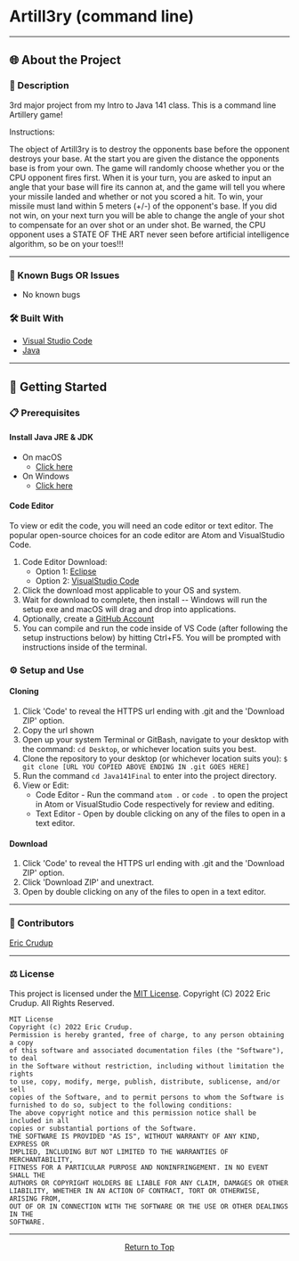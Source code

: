 # Artill3ry (command line)

---

## 🌐 About the Project

### 📖 Description

3rd major project from my Intro to Java 141 class. This is a command line Artillery game!

Instructions:

The object of Artill3ry is to destroy the opponents base before the opponent destroys your base. At the start you are given the distance the opponents base is from your own. The game will randomly choose whether you or the CPU opponent fires first. When it is your turn, you are asked to input an angle that your base will fire its cannon at, and the game will tell you where your missile landed and whether or not you scored a hit. To win, your missile must land within 5 meters (+/-) of the opponent's base. If you did not win, on your next turn you will be able to change the angle of your shot to compensate for an over shot or an under shot. Be warned, the CPU opponent uses a STATE OF THE ART never seen before artificial intelligence algorithm, so be on your toes!!!

---

### 🦠 Known Bugs OR Issues

- No known bugs 

### 🛠 Built With

- [Visual Studio Code](https://code.visualstudio.com/)
- [Java](https://en.wikipedia.org/wiki/Java_(programming_language))

---

## 🏁 Getting Started

### 📋 Prerequisites

#### Install Java JRE & JDK

- On macOS
  - [Click here](https://docs.oracle.com/javase/10/install/installation-jdk-and-jre-macos.htm#JSJIG-GUID-2FE451B0-9572-4E38-A1A5-568B77B146DE) 
- On Windows
  - [Click here](https://docs.oracle.com/javase/10/install/installation-jdk-and-jre-microsoft-windows-platforms.htm#JSJIG-GUID-A7E27B90-A28D-4237-9383-A58B416071CA) 

#### Code Editor

To view or edit the code, you will need an code editor or text editor. The popular open-source choices for an code editor are Atom and VisualStudio Code.

1. Code Editor Download:
   - Option 1: [Eclipse](https://www.eclipse.org/downloads/packages/)
   - Option 2: [VisualStudio Code](https://code.visualstudio.com/)
2. Click the download most applicable to your OS and system.
3. Wait for download to complete, then install -- Windows will run the setup exe and macOS will drag and drop into applications.
4. Optionally, create a [GitHub Account](https://github.com)
5. You can compile and run the code inside of VS Code (after following the setup instructions below) by hitting Ctrl+F5. You will be prompted with instructions inside of the terminal. 

### ⚙️ Setup and Use

#### Cloning

1. Click 'Code' to reveal the HTTPS url ending with .git and the 'Download ZIP' option.
2. Copy the url shown
2. Open up your system Terminal or GitBash, navigate to your desktop with the command: `cd Desktop`, or whichever location suits you best.
3. Clone the repository to your desktop (or whichever location suits you): `$ git clone [URL YOU COPIED ABOVE ENDING IN .git GOES HERE]`
4. Run the command `cd Java141Final` to enter into the project directory.
5. View or Edit:
   - Code Editor - Run the command `atom .` or `code .` to open the project in Atom or VisualStudio Code respectively for review and editing.
   - Text Editor - Open by double clicking on any of the files to open in a text editor.

#### Download

1. Click 'Code' to reveal the HTTPS url ending with .git and the 'Download ZIP' option.
2. Click 'Download ZIP' and unextract.
3. Open by double clicking on any of the files to open in a text editor.

---

### 🤝 Contributors

 [Eric Crudup](https://github.com/Cruduper) 

---

### ⚖️ License

This project is licensed under the [MIT License](https://opensource.org/licenses/MIT). Copyright (C) 2022 Eric Crudup. All Rights Reserved.

```
MIT License
Copyright (c) 2022 Eric Crudup.
Permission is hereby granted, free of charge, to any person obtaining a copy
of this software and associated documentation files (the "Software"), to deal
in the Software without restriction, including without limitation the rights
to use, copy, modify, merge, publish, distribute, sublicense, and/or sell
copies of the Software, and to permit persons to whom the Software is
furnished to do so, subject to the following conditions:
The above copyright notice and this permission notice shall be included in all
copies or substantial portions of the Software.
THE SOFTWARE IS PROVIDED "AS IS", WITHOUT WARRANTY OF ANY KIND, EXPRESS OR
IMPLIED, INCLUDING BUT NOT LIMITED TO THE WARRANTIES OF MERCHANTABILITY,
FITNESS FOR A PARTICULAR PURPOSE AND NONINFRINGEMENT. IN NO EVENT SHALL THE
AUTHORS OR COPYRIGHT HOLDERS BE LIABLE FOR ANY CLAIM, DAMAGES OR OTHER
LIABILITY, WHETHER IN AN ACTION OF CONTRACT, TORT OR OTHERWISE, ARISING FROM,
OUT OF OR IN CONNECTION WITH THE SOFTWARE OR THE USE OR OTHER DEALINGS IN THE
SOFTWARE.
```

---

<center><a href="#">Return to Top</a></center>